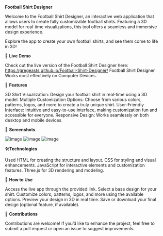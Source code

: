 **Football Shirt Designer**


Welcome to the Football Shirt Designer, an interactive web application that allows users to create fully customizable football shirts. Featuring a 3D model for real-time visualizations, this tool offers a seamless and immersive design experience.

Explore the app to create your own football shirts, and see them come to life in 3D!

🚀 **Live Demo**

Check out the live version of the Football Shirt Designer here: https://gregeasts.github.io/Football-Shirt-Designer/
Football Shirt Designer
Works most effectively on Computer Devices.

🌟 **Features**

3D Shirt Visualization: Design your football shirt in real-time using a 3D model.
Multiple Customization Options: Choose from various colors, patterns, logos, and more to create a truly unique shirt.
User-Friendly Interface: Intuitive and easy-to-use interface, making customization fun and accessible for everyone.
Responsive Design: Works seamlessly on both desktop and mobile devices.

📸 **Screenshots**

![image](https://github.com/user-attachments/assets/d43e0859-a788-47ee-9109-e29049071660)
![image](https://github.com/user-attachments/assets/6f7ad65d-b09e-4cef-a02d-240f920d0a0d)
![image](https://github.com/user-attachments/assets/9bb58f51-9901-466e-bdd6-69d61289ec3b)



🛠️**Technologies** 

Used HTML for creating the structure and layout.
CSS for styling and visual enhancements.
JavaScript for interactive elements and customization features.
Three.js for 3D rendering and modeling.


📖 **How to Use**

Access the live app through the provided link.
Select a base design for your shirt.
Customize colors, patterns, logos, and more using the available options.
Preview your design in 3D in real time.
Save or download your final design (optional feature, if available).

🙌 **Contributions**

Contributions are welcome! If you’d like to enhance the project, feel free to submit a pull request or open an issue to suggest improvements.
